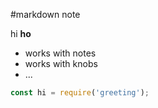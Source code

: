  #markdown note

hi **ho**

- works with notes
- works with knobs
- ...

```js
const hi = require('greeting');
```
